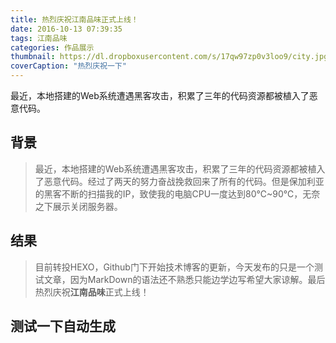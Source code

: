 ```yaml
---
title: 热烈庆祝江南品味正式上线！
date: 2016-10-13 07:39:35
tags: 江南品味
categories: 作品展示
thumbnail: https://dl.dropboxusercontent.com/s/17qw97zp0v3loo9/city.jpg?dl=0
coverCaption: "热烈庆祝一下"
---
```

最近，本地搭建的Web系统遭遇黑客攻击，积累了三年的代码资源都被植入了恶意代码。
<!--excerpt-->
## 背景
>最近，本地搭建的Web系统遭遇黑客攻击，积累了三年的代码资源都被植入了恶意代码。经过了两天的努力奋战挽救回来了所有的代码。但是保加利亚的黑客不断的扫描我的IP，致使我的电脑CPU一度达到80℃~90℃，无奈之下展示关闭服务器。
>

## 结果
>目前转投HEXO，Github门下开始技术博客的更新，今天发布的只是一个测试文章，因为MarkDown的语法还不熟悉只能边学边写希望大家谅解。最后热烈庆祝**江南品味**正式上线！
>
## 测试一下自动生成